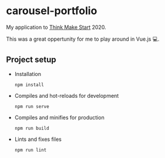 # carousel-portfolio

My application to [Think Make Start](https://www.tms.tum.de) 2020. 

This was a great oppertunity for me to play around in Vue.js 💻.

## Project setup
- Installation
  ```
  npm install
  ```
- Compiles and hot-reloads for development
  ```
  npm run serve
  ```
- Compiles and minifies for production
  ```
  npm run build
  ```
- Lints and fixes files
  ```
  npm run lint
  ```

